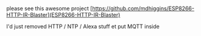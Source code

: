 #

please see this awesome project [https://github.com/mdhiggins/ESP8266-HTTP-IR-Blaster](ESP8266-HTTP-IR-Blaster)

I'd just removed HTTP / NTP / Alexa stuff et put MQTT inside